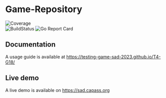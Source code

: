 # Game-Repository  
![Coverage](https://img.shields.io/badge/Coverage-47.1%25-yellow)
<br>
![BuildStatus](https://github.com/alarmfox/game-repository/actions/workflows/go.yml/badge.svg) ![Go Report Card](https://goreportcard.com/badge/github.com/alarmfox/game-repository)
<br>

## Documentation
A usage guide is available at https://testing-game-sad-2023.github.io/T4-G18/
## Live demo
A live demo is available on https://sad.capass.org
